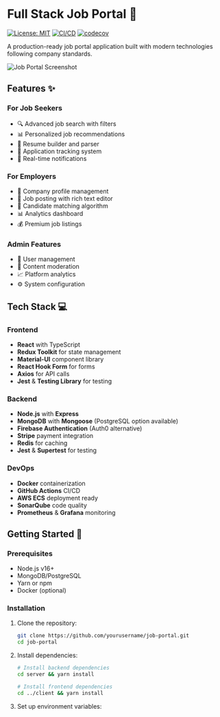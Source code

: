 # Full Stack Job Portal 🚀

[![License: MIT](https://img.shields.io/badge/License-MIT-yellow.svg)](https://opensource.org/licenses/MIT)
[![CI/CD](https://github.com/yourusername/job-portal-faang/actions/workflows/main.yml/badge.svg)](https://github.com/yourusername/job-portal-faang/actions)
[![codecov](https://codecov.io/gh/yourusername/job-portal-faang/branch/main/graph/badge.svg)](https://codecov.io/gh/yourusername/job-portal-faang)

A production-ready job portal application built with modern technologies following company standards.

![Job Portal Screenshot](./screenshot.png)

## Features ✨

### For Job Seekers
- 🔍 Advanced job search with filters
- 📊 Personalized job recommendations
- 📝 Resume builder and parser
- 📅 Application tracking system
- 🔔 Real-time notifications

### For Employers
- 🏢 Company profile management
- 📌 Job posting with rich text editor
- 🎯 Candidate matching algorithm
- 📊 Analytics dashboard
- 💰 Premium job listings

### Admin Features
- 👥 User management
- 📝 Content moderation
- 📈 Platform analytics
- ⚙️ System configuration

## Tech Stack 💻

### Frontend
- **React** with TypeScript
- **Redux Toolkit** for state management
- **Material-UI** component library
- **React Hook Form** for forms
- **Axios** for API calls
- **Jest** & **Testing Library** for testing

### Backend
- **Node.js** with **Express**
- **MongoDB** with **Mongoose** (PostgreSQL option available)
- **Firebase Authentication** (Auth0 alternative)
- **Stripe** payment integration
- **Redis** for caching
- **Jest** & **Supertest** for testing

### DevOps
- **Docker** containerization
- **GitHub Actions** CI/CD
- **AWS ECS** deployment ready
- **SonarQube** code quality
- **Prometheus** & **Grafana** monitoring

## Getting Started 🏁

### Prerequisites
- Node.js v16+
- MongoDB/PostgreSQL
- Yarn or npm
- Docker (optional)

### Installation

1. Clone the repository:
   ```bash
   git clone https://github.com/yourusername/job-portal.git
   cd job-portal

2. Install dependencies:
   ```bash
   # Install backend dependencies
   cd server && yarn install

   # Install frontend dependencies
   cd ../client && yarn install

3. Set up environment variables:
